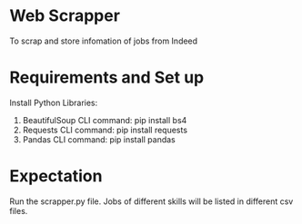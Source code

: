# Web Scrapper 
To scrap and store infomation of jobs from Indeed

# Requirements and Set up
Install Python Libraries:
1. BeautifulSoup CLI command: pip install bs4
2. Requests CLI command: pip install requests
3. Pandas CLI command: pip install pandas

# Expectation 
Run the scrapper.py file.
Jobs of different skills will be listed in different csv files.

